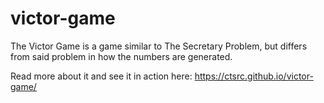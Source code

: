 # victor-game

The Victor Game is a game similar to The Secretary Problem, but differs from said
problem in how the numbers are generated.

Read more about it and see it in action here: https://ctsrc.github.io/victor-game/
